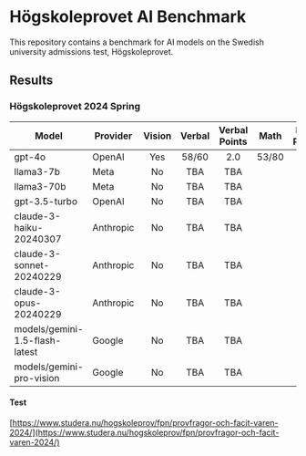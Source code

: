 # Högskoleprovet AI Benchmark

This repository contains a benchmark for AI models on the Swedish university admissions test, Högskoleprovet.

## Results

### Högskoleprovet 2024 Spring

| Model                          | Provider  | Vision | Verbal | Verbal Points | Math  | Math Points | Total |
| ------------------------------ | --------- | :----: | :----: | :-----------: | :---: | :---------: | :---: |
| gpt-4o                         | OpenAI    |  Yes   | 58/60  |      2.0      | 53/80 |     1.1     | 1.55  |
| llama3-7b                      | Meta      |   No   |  TBA   |      TBA      |
| llama3-70b                     | Meta      |   No   |  TBA   |      TBA      |
| gpt-3.5-turbo                  | OpenAI    |   No   |  TBA   |      TBA      |
| claude-3-haiku-20240307        | Anthropic |   No   |  TBA   |      TBA      |
| claude-3-sonnet-20240229       | Anthropic |   No   |  TBA   |      TBA      |
| claude-3-opus-20240229         | Anthropic |   No   |  TBA   |      TBA      |
| models/gemini-1.5-flash-latest | Google    |   No   |  TBA   |      TBA      |
| models/gemini-pro-vision       | Google    |   No   |  TBA   |      TBA      |

#### Test

[https://www.studera.nu/hogskoleprov/fpn/provfragor-och-facit-varen-2024/](https://www.studera.nu/hogskoleprov/fpn/provfragor-och-facit-varen-2024/)
